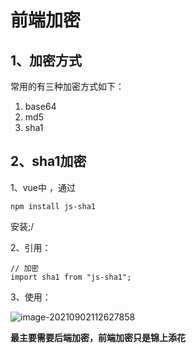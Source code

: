 # 前端加密

## 1、加密方式

常用的有三种加密方式如下：

1. base64
2. md5
3. sha1

## 2、sha1加密

1、vue中 ，通过

```
npm install js-sha1
```

安装;/

2、引用：

```
// 加密
import sha1 from "js-sha1";
```

3、使用：

![image-20210902112627858](C:\Users\86150\AppData\Roaming\Typora\typora-user-images\image-20210902112627858.png)

**最主要需要后端加密，前端加密只是锦上添花**

